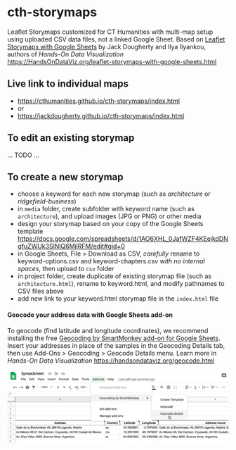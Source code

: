 # cth-storymaps
Leaflet Storymaps customized for CT Humanities with multi-map setup using uploaded CSV data files, not a linked Google Sheet. Based on [Leaflet Storymaps with Google Sheets](https://github.com/HandsOnDataViz/leaflet-storymaps-with-google-sheets) by Jack Dougherty and Ilya Ilyankou, authors of *Hands-On Data Visualization* https://HandsOnDataViz.org/leaflet-storymaps-with-google-sheets.html


## Live link to individual maps
- https://cthumanities.github.io/cth-storymaps/index.html
- or
- https://jackdougherty.github.io/cth-storymaps/index.html

## To edit an existing storymap

... TODO ...

## To create a new storymap
- choose a keyword for each new storymap (such as *architecture* or *ridgefield-business*)
- in `media` folder, create subfolder with keyword name (such as `architecture`), and upload images (JPG or PNG) or other media
- design your storymap based on your copy of the Google Sheets template https://docs.google.com/spreadsheets/d/1AO6XHL_0JafWZF4KEejkdDNqfuZWUk3SlNlQ6MjlRFM/edit#gid=0
- in Google Sheets, File > Download as CSV, *carefully* rename to keyword-options.csv and keyword-chapters.csv *with no internal spaces*, then upload to `csv` folder
- in project folder, create duplicate of existing storymap file (such as `architecture.html`), rename to keyword.html, and modify pathnames to CSV files above
- add new link to your keyword.html storymap file in the `index.html` file

#### Geocode your address data with Google Sheets add-on
To geocode (find latitude and longitude coordinates), we recommend installing the free [Geocoding by SmartMonkey add-on for Google Sheets](https://gsuite.google.com/marketplace/app/geocoding_by_smartmonkey/1033231575312). Insert your addresses in place of the samples in the Geocoding Details tab, then use Add-Ons > Geocoding > Geocode Details menu. Learn more in *Hands-On Data Visualization* https://handsondataviz.org/geocode.html

![Geocoding](geocode.png)
